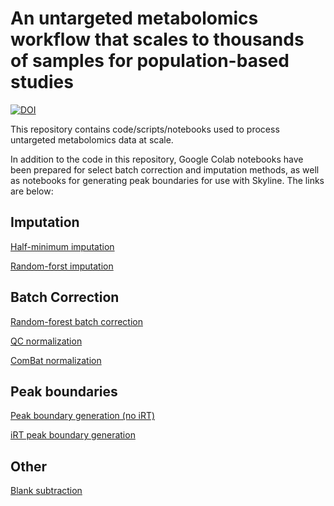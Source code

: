 # An untargeted metabolomics workflow that scales to thousands of samples for population-based studies
[![DOI](https://zenodo.org/badge/471426338.svg)](https://zenodo.org/doi/10.5281/zenodo.13224269)

This repository contains code/scripts/notebooks used to process untargeted metabolomics data at scale. 

In addition to the code in this repository, Google Colab notebooks have been prepared for select batch correction and imputation methods, as well as notebooks for generating peak boundaries for use with Skyline. The links are below:


## Imputation
[Half-minimum imputation](https://colab.research.google.com/drive/1z26WF2uBGaKqHgwCKnXJQBXL-69IzbsP?usp=sharing)

[Random-forst imputation](https://colab.research.google.com/drive/1-oLaKybBVVmbgHZ5laY7Z8z1E4DcZWs2?usp=sharing)

## Batch Correction
[Random-forest batch correction](https://colab.research.google.com/drive/1CLB6WNPN8JJAwezuKQpkbNztR4o6qqFK?usp=sharing)

[QC normalization](https://colab.research.google.com/drive/1sCqvXHXc5ZXWdjxRli6-LPTWyQSts6_U?usp=sharing)

[ComBat normalization](https://colab.research.google.com/drive/10zEluWsSTelLpXCCy3GC0GIVPxo17LVv?usp=sharing)


## Peak boundaries
[Peak boundary generation (no iRT)](https://colab.research.google.com/drive/1AXoj8hAAqsUOx3XLknSnofLq3ce-pJR-?usp=sharing)

[iRT peak boundary generation](https://colab.research.google.com/drive/1IN32mQoaIq9fMfpKekeWb8M5FrKW6dBM?usp=sharing)


## Other
[Blank subtraction](https://colab.research.google.com/drive/1sYgaKEs-SCxek38SPK4ZV_2bzGqDj553?usp=sharing)


